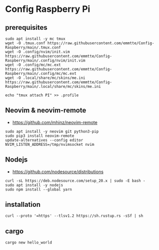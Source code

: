 # Config Raspberry Pi

## prerequisites
```
sudo apt install -y mc tmux
wget -O .tmux.conf https://raw.githubusercontent.com/emmtte/Config-Raspberry/main/.tmux.conf
wget -O .config/nvim/init.vim https://raw.githubusercontent.com/emmtte/Config-Raspberry/main/.config/nvim/init.vim
wget -O .config/mc/mc.ext https://raw.githubusercontent.com/emmtte/Config-Raspberry/main/.config/mc/mc.ext
wget -O .local/share/mc/skins/me.ini https://raw.githubusercontent.com/emmtte/Config-Raspberry/main/.local/share/mc/skins/me.ini

echo "tmux attach PI" >> .profile
```

## Neovim & neovim-remote
- https://github.com/mhinz/neovim-remote
```
sudo apt install -y neovim git python3-pip
sudo pip3 install neovim-remote
update-alternatives --config editor
NVIM_LISTEN_ADDRESS=/tmp/nvimsocket nvim
```

## Nodejs
- https://github.com/nodesource/distributions
```
curl -sL https://deb.nodesource.com/setup_20.x | sudo -E bash -
sudo apt install -y nodejs
sudo npm install --global yarn
```




## installation
```curl --proto '=https' --tlsv1.2 https://sh.rustup.rs -sSf | sh```

## cargo
```cargo new hello_world```

